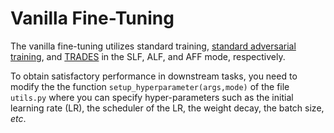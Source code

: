 # Vanilla Fine-Tuning

The vanilla fine-tuning utilizes standard training, [standard adversarial training](https://github.com/MadryLab/mnist_challenge), and [TRADES](https://github.com/yaodongyu/TRADES) in the SLF, ALF, and AFF mode, respectively.

To obtain satisfactory performance in downstream tasks, you need to modify the the function ```setup_hyperparameter(args,mode)``` of the file ```utils.py``` where you can specify hyper-parameters such as the initial learning rate (LR), the scheduler of the LR, the weight decay, the batch size, <i>etc</i>.

